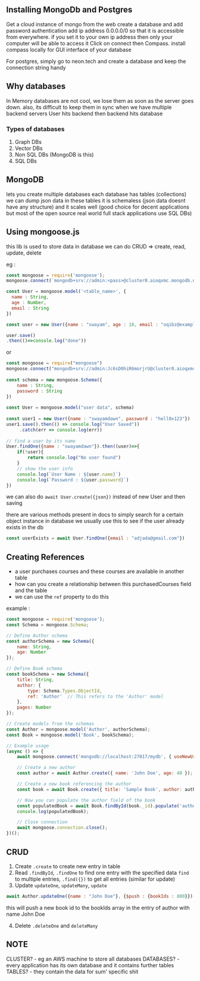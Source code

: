 ## Installing MongoDb and Postgres

Get a cloud instance of mongo from the web
create a database and add password authentication 
add ip address 0.0.0.0/0 so that it is accessible from everywhere. if you set it to your own ip address then only your computer will be able to access it
Click on connect then Compass. install compass locally for GUI interface of your database

For postgres, simply go to neon.tech and create a database and keep the connection string handy


## Why databases
In Memory databases are not cool, we lose them as soon as the server goes down. also, its difficult to keep them in sync when we have multiple backend servers
User hits backend then backend hits database

### Types of databases
1. Graph DBs
2. Vector DBs
3. Non SQL DBs (MongoDB is this)
4. SQL DBs

## MongoDB
lets you create multiple databases
each database has tables (collections)
we can dump json data in these tables
it is schemaless (json data doesnt have any structure) and it scales well (good choice for decent applications but most of the open source real world full stack applications use SQL DBs)


## Using mongoose.js
this lib is used to store data in database
we can do CRUD => create, read, update, delete

eg : 
```js
const mongoose = require('mongoose');
mongoose.connect(`mongodb+srv://admin:<pass>@cluster0.aioqxmc.mongodb.net/${database-name}`)

const User = mongoose.model('<table_name>', {
  name : String,
  age : Number,
  email : String
})

const user = new User({name : "swayam", age : 18, email : "oqibz@example.com"})

user.save()
.then(()=>console.log("done"))
```

or 

```js
const mongoose = require("mongoose")
mongoose.connect("mongodb+srv://admin:Jc6sD0hiR6morjrU@cluster0.aioqxmc.mongodb.net/user-data")
  
const schema = new mongoose.Schema({
    name : String,
    password : String
})
  
const User = mongoose.model("user data", schema)
  
const user1 = new User({name : "swayamdawn", password : "hell0x123"})
user1.save().then(() => console.log("User Saved"))
     .catch(err => console.log(err))
  
// find a user by its name
User.findOne({name : "swayamdawn"}).then((user)=>{
    if(!user){
        return console.log("No user found")
    }
    // show the user info
    console.log(`User Name : ${user.name}`)
    console.log(`Password : ${user.password}`)
})
```
we can also do `await User.create({json})` instead of new User and then saving

there are various methods present in docs to simply search for a certain object instance in database
we usually use this to see if the user already exists in the db
```js
const userExists = await User.findOne({email : "adjada@gmail.com"}) 
```

## Creating References
- a user purchases courses and these courses are available in another table
- how can you create a relationship between this purchasedCourses field and the table
- we can use the `ref` property to do this

example : 
```js
const mongoose = require('mongoose');
const Schema = mongoose.Schema;

// Define Author schema
const authorSchema = new Schema({
    name: String,
    age: Number
});

// Define Book schema
const bookSchema = new Schema({
    title: String,
    author: {
        type: Schema.Types.ObjectId,
        ref: 'Author'  // This refers to the 'Author' model
    },
    pages: Number
});

// Create models from the schemas
const Author = mongoose.model('Author', authorSchema);
const Book = mongoose.model('Book', bookSchema);

// Example usage
(async () => {
    await mongoose.connect('mongodb://localhost:27017/mydb', { useNewUrlParser: true, useUnifiedTopology: true });

    // Create a new author
    const author = await Author.create({ name: 'John Doe', age: 40 });

    // Create a new book referencing the author
    const book = await Book.create({ title: 'Sample Book', author: author._id, pages: 200 });

    // Now you can populate the author field of the book
    const populatedBook = await Book.findById(book._id).populate('author');
    console.log(populatedBook);

    // Close connection
    await mongoose.connection.close();
})();

```

## CRUD 
1. Create
	`.create` to create new entry in table
2. Read
	`.findById`, `.findOne` to find one entry with the specified data
	`find` to multiple entries, `.find({})` to get all entries (similar for update)
3. Update
	`updateOne`, `updateMany`, `update`
```js
await Author.updateOne({name : "John Doe"}, {$push : {bookIds : 800}})
```
this will push a new book id to the bookIds array in the entry of author with name John Doe

4. Delete
	`.deleteOne` and `deleteMany`

## NOTE
CLUSTER? - eg an AWS machine to store all databases
DATABASES? - every application has its own database and it contains further tables
TABLES? - they contain the data for sum' specific shit